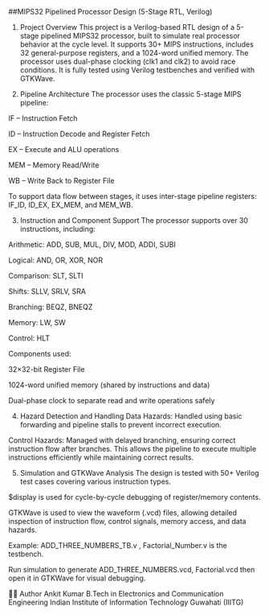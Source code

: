 ##MIPS32 Pipelined Processor Design (5-Stage RTL, Verilog)
1. Project Overview
This project is a Verilog-based RTL design of a 5-stage pipelined MIPS32 processor, built to simulate real processor behavior at the cycle level. It supports 30+ MIPS instructions, includes 32 general-purpose registers, and a 1024-word unified memory. The processor uses dual-phase clocking (clk1 and clk2) to avoid race conditions. It is fully tested using Verilog testbenches and verified with GTKWave.

2. Pipeline Architecture
The processor uses the classic 5-stage MIPS pipeline:

IF – Instruction Fetch

ID – Instruction Decode and Register Fetch

EX – Execute and ALU operations

MEM – Memory Read/Write

WB – Write Back to Register File

To support data flow between stages, it uses inter-stage pipeline registers: IF_ID, ID_EX, EX_MEM, and MEM_WB.

3. Instruction and Component Support
The processor supports over 30 instructions, including:

Arithmetic: ADD, SUB, MUL, DIV, MOD, ADDI, SUBI

Logical: AND, OR, XOR, NOR

Comparison: SLT, SLTI

Shifts: SLLV, SRLV, SRA

Branching: BEQZ, BNEQZ

Memory: LW, SW

Control: HLT

Components used:

32×32-bit Register File

1024-word unified memory (shared by instructions and data)

Dual-phase clock to separate read and write operations safely

4. Hazard Detection and Handling
Data Hazards: Handled using basic forwarding and pipeline stalls to prevent incorrect execution.

Control Hazards: Managed with delayed branching, ensuring correct instruction flow after branches.
This allows the pipeline to execute multiple instructions efficiently while maintaining correct results.

5. Simulation and GTKWave Analysis
The design is tested with 50+ Verilog test cases covering various instruction types.

$display is used for cycle-by-cycle debugging of register/memory contents.

GTKWave is used to view the waveform (.vcd) files, allowing detailed inspection of instruction flow, control signals, memory access, and data hazards.

Example: ADD_THREE_NUMBERS_TB.v , Factorial_Number.v is the testbench.

Run simulation to generate ADD_THREE_NUMBERS.vcd, Factorial.vcd then open it in GTKWave for visual debugging.

👨‍💻 Author
Ankit Kumar
B.Tech in Electronics and Communication Engineering
Indian Institute of Information Technology Guwahati (IIITG)
